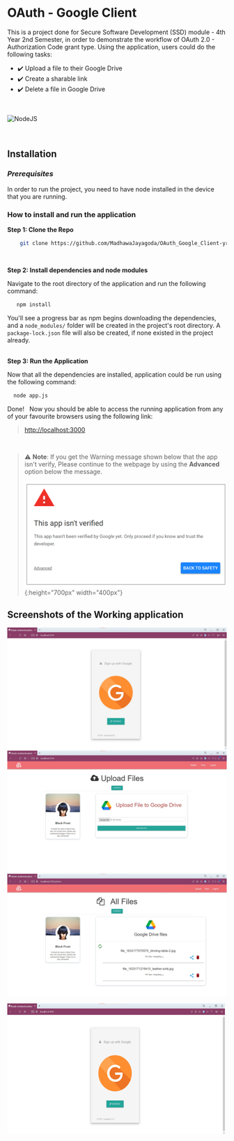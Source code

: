 # OAuth - Google Client

This is a project done for Secure Software Development (SSD) module - 4th Year 2nd Semester, in order to demonstrate the workflow of OAuth 2.0 - Authorization Code grant type. Using the application, users could do the following tasks:
* :heavy_check_mark: Upload a file to their Google Drive 
* :heavy_check_mark: Create a sharable link
* :heavy_check_mark: Delete a file in Google Drive

<br/>


![NodeJS](https://img.shields.io/badge/node.js-6DA55F?style=for-the-badge&logo=node.js&logoColor=white)
 
<br/>

 ## Installation
 ### *Prerequisites*
 In order to run the project, you need to have node installed in the device that you are running.
 
 ### How to install and run the application
 **Step 1: Clone the Repo**
```bash
    git clone https://github.com/MadhawaJayagoda/OAuth_Google_Client-yr4_sem2.git
```
<br/>

 **Step 2: Install dependencies and node modules** <br/>

Navigate to the root directory of the application and run the following command:
 ```bash
    npm install
```  
You'll see a progress bar as npm begins downloading the dependencies, and a `node_modules/` folder will be created in the project's root directory. A `package-lock.json` file will also be created, if none existed in the project already. 
<br/><br/>

 **Step 3: Run the Application** 
 <br/>
 
  Now that all the dependencies are installed, application could be run using the following command:
  ```Bash
    node app.js
```
Done!  &nbsp; Now you should be able to access the running application from any of your favourite browsers using the following link:
> [http://localhost:3000](http://localhost:3000)      
 
  <br/>
  
  > ⚠ **Note**: If you get the Warning message shown below that the app isn't verify, Please continue to the webpage by using the **Advanced** option below the message. 
>   
>![](screenshots/screenshot-This-app-isnt-verified.png){:height="700px" width="400px"}
  
  
  
  ## Screenshots of the Working application
  
  ![](screenshots/Screenshot%202021-10-02%20155717.jpg) 
  ![](screenshots/Screenshot%202021-10-02%20174726.jpg) 
  ![](screenshots/Screenshot%202021-10-02%20174809.jpg)
  
  <img src="https://github.com/MadhawaJayagoda/OAuth_Google_Client-yr4_sem2/blob/fb63004994922a89a594ef6b55270b971530fa37/screenshots/Screenshot%202021-10-02%20155717.jpg" width="500" height="300">
  
  
  
  
